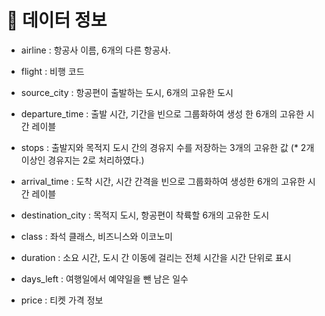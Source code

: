 <html lang='utf-8'>
      
# 📑 데이터 정보

- airline : 항공사 이름, 6개의 다른 항공사.

- flight : 비행 코드

- source_city : 항공편이 출발하는 도시, 6개의 고유한 도시

- departure_time : 출발 시간, 기간을 빈으로 그룹화하여 생성 한 6개의 고유한 시간 레이블

- stops : 출발지와 목적지 도시 간의 경유지 수를 저장하는 3개의 고유한 값 
  (* 2개 이상인 경유지는 2로 처리하였다.)

- arrival_time : 도착 시간, 시간 간격을 빈으로 그룹화하여 생성한 6개의 고유한 시간 레이블

- destination_city : 목적지 도시, 항공편이 착륙할 6개의 고유한 도시

- class : 좌석 클래스, 비즈니스와 이코노미

- duration : 소요 시간, 도시 간 이동에 걸리는 전체 시간을 시간 단위로 표시

- days_left : 여행일에서 예약일을 뺀 남은 일수

- price : 티켓 가격 정보
